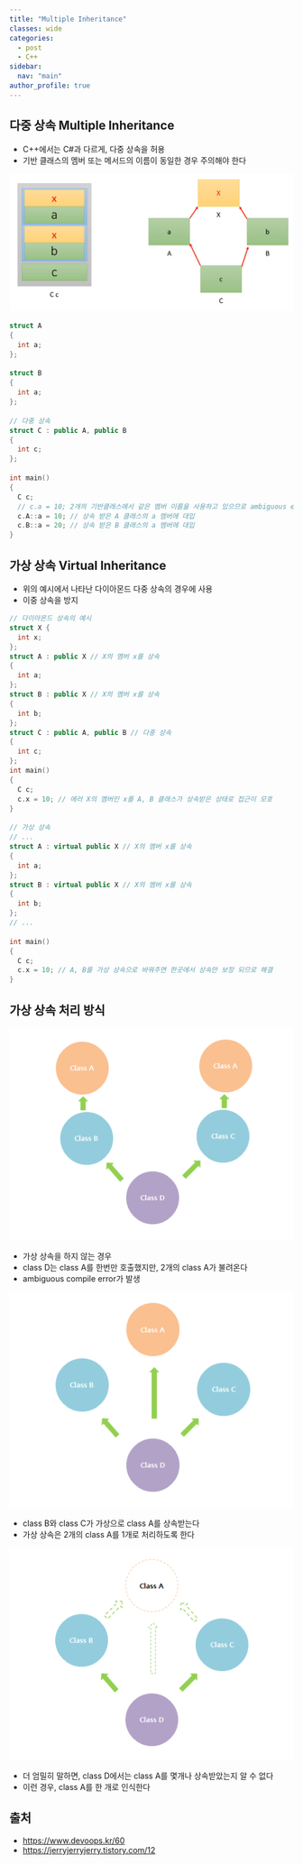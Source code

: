 ```yaml
---
title: "Multiple Inheritance"
classes: wide
categories: 
  - post
  - C++
sidebar:
  nav: "main"
author_profile: true
---
```


## 다중 상속 Multiple Inheritance
* C++에서는 C#과 다르게, 다중 상속을 허용
* 기반 클래스의 멤버 또는 메서드의 이름이 동일한 경우 주의해야 한다

![post_thumbnail](/assets/images/다운로드1.png)

```c++
struct A 
{ 
  int a; 
}; 

struct B 
{ 
  int a; 
}; 

// 다중 상속 
struct C : public A, public B 
{ 
  int c; 
}; 

int main() 
{ 
  C c; 
  // c.a = 10; 2개의 기반클래스에서 같은 멤버 이름을 사용하고 있으므로 ambiguous error 
  c.A::a = 10; // 상속 받은 A 클래스의 a 멤버에 대입 
  c.B::a = 20; // 상속 받은 B 클래스의 a 멤버에 대입 
}
```

## 가상 상속 Virtual Inheritance
* 위의 예시에서 나타난 다이아몬드 다중 상속의 경우에 사용
* 이중 상속을 방지

```c++
// 다이아몬드 상속의 예시
struct X { 
  int x; 
}; 
struct A : public X // X의 멤버 x를 상속 
{ 
  int a; 
}; 
struct B : public X // X의 멤버 x를 상속 
{ 
  int b; 
}; 
struct C : public A, public B // 다중 상속 
{ 
  int c; 
}; 
int main() 
{ 
  C c; 
  c.x = 10; // 에러 X의 멤버인 x를 A, B 클래스가 상속받은 상태로 접근이 모호 
}

// 가상 상속 
// ...
struct A : virtual public X // X의 멤버 x를 상속 
{ 
  int a; 
}; 
struct B : virtual public X // X의 멤버 x를 상속 
{ 
  int b; 
}; 
// ...

int main() 
{ 
  C c; 
  c.x = 10; // A, B를 가상 상속으로 바꿔주면 한곳에서 상속만 보장 되므로 해결
}
```

## 가상 상속 처리 방식

![post_thumbnail](/assets/images/997279425AA73DCC0E.png)
* 가상 상속을 하지 않는 경우
* class D는 class A를 한번만 호출했지만, 2개의 class A가 불려온다
* ambiguous compile error가 발생

![post_thumbnail](/assets/images/99E87B465AA73F4004.png)
* class B와 class C가 가상으로 class A를 상속받는다
* 가상 상속은 2개의 class A를 1개로 처리하도록 한다

![post_thumbnail](/assets/images/9926DA3D5AA77FFA1A.png)
* 더 엄밀히 말하면, class D에서는 class A를 몇개나 상속받았는지 알 수 없다
* 이런 경우, class A를 한 개로 인식한다

## 출처  
* <https://www.devoops.kr/60>
* <https://jerryjerryjerry.tistory.com/12>